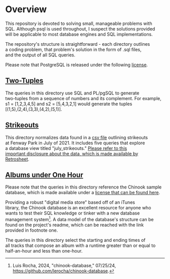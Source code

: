 # Overview
This repository is devoted to solving small, manageable problems with<br/>
SQL. Although psql is used throughout, I suspect the solutions provided<br/>
will be applicable to most database engines and SQL implementations.<br/>

The repository's structure is straightforward - each directory outlines<br/>
a coding problem, that problem's solution in the form of .sql files,<br/>
and the output of all SQL queries.<br/>

Please note that PostgreSQL is released under the following [license](PostgreSQL_license.md).

## [Two-Tuples](/two_tuples)<br/>
The queries in this directory use SQL and PL/pgSQL to generate<br/>
two-tuples from a sequence of numbers and its complement.  For example,<br/>
s1 = [1,2,3,4,5] and s2 = [5,4,3,2,1] would generate the tuples<br/>
[(1,5),(2,4),(3,3),(4,2),(5,1)].<br/>

## [Strikeouts](/strikeouts)<br/>
This directory normalizes data found in a [csv file](/strikeouts/source_files/fenway_july_strikeouts_2021.csv) outlining strikeouts<br/>
at Fenway Park in July of 2021.  It includes five queries that explore<br/>
a database view titled "july_strikeouts."  [Please refer to this<br/>
important disclosure about the data, which is made available by<br/>
Retrosheet](/strikeouts/IMPORTANT_RETROSHEET_NOTICE.md).<br/>

## [Albums under One Hour](/albums_under_one_hour/)<br/>
Please note that the queries in this directory reference the Chinook sample<br/>
database, which is made available under a [license that can be found here](/albums_under_one_hour/CHINOOK_LICENSE.md).<br/>

Providing a robust "digital media store" based off of an iTunes<br/>
library, the Chinook database is an excellent resource for anyone who<br/>
wants to test their SQL knowledge or tinker with a new database<br/>
management system[^1].  A data model of the database's structure can be<br/>
found on the project's readme, which can be reached with the link<br/>
provided in footnote one.<br/>

The queries in this directory select the starting and ending times of<br/>
all tracks that compose an album with a runtime greater than or equal to<br/>
half-an-hour and less than one-hour.<br/>

[^1]: Luis Rocha, 2024, "chinook-database," 07/25/24,
  <https://github.com/lerocha/chinook-database>.